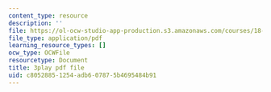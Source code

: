 ```yaml
---
content_type: resource
description: ''
file: https://ol-ocw-studio-app-production.s3.amazonaws.com/courses/18-03sc-differential-equations-fall-2011/c80528851254adb607875b4695484b91_BwIZ0VzKEDg.pdf
file_type: application/pdf
learning_resource_types: []
ocw_type: OCWFile
resourcetype: Document
title: 3play pdf file
uid: c8052885-1254-adb6-0787-5b4695484b91
---
```

